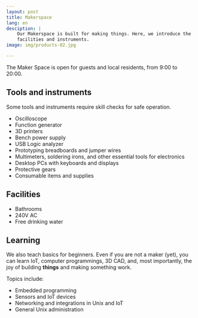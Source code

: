 ```yaml
---
layout: post
title: Makerspace
lang: en
desciption: |
    Our Makerspace is built for making things. Here, we introduce the
    facilities and instruments.
image: img/products-02.jpg

---
```


The Maker Space is open for guests and local residents, from 9:00 to 20:00.

## Tools and instruments

Some tools and instruments require skill checks for safe operation.

* Oscilloscope
* Function generator
* 3D printers
* Bench power supply
* USB Logic analyzer
* Prototyping breadboards and jumper wires
* Multimeters, soldering irons, and other essential tools for electronics
* Desktop PCs with keyboards and displays
* Protective gears
* Consumable items and supplies

## Facilities

* Bathrooms
* 240V AC
* Free drinking water

## Learning

We also teach basics for beginners. Even if you are not a maker (yet),
you can learn IoT, computer programmings, 3D CAD, and, most importantly,
the joy of building <strong>things</strong> and making something work.

Topics include:

* Embedded programming
* Sensors and IoT devices
* Networking and integrations in Unix and IoT
* General Unix administration
